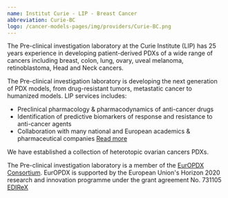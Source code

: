 ```yaml
---
name: Institut Curie - LIP - Breast Cancer
abbreviation: Curie-BC
logo: /cancer-models-pages/img/providers/Curie-BC.png
---
```


The Pre-clinical investigation laboratory at the Curie Institute (LIP) has 25 years experience in developing patient-derived PDXs of a wide range of cancers including breast, colon, lung, ovary, uveal melanoma, retinoblastoma, Head and Neck cancers.

The Pre-clinical investigation laboratory is developing the next generation of PDX models, from drug-resistant tumors, metastatic cancer to humanized models. LIP services includes:

- Preclinical pharmacology & pharmacodynamics of anti-cancer drugs
- Identification of predictive biomarkers of response and resistance to anti-cancer agents
- Collaboration with many national and European academics & pharmaceutical companies [Read more](https://science.institut-curie.org/platforms/pre-clinical-investigation-laboratory-lip/)

We have established a collection of heterotopic ovarian cancers PDXs.

The Pre-clinical investigation laboratory is a member of the [EurOPDX Consortium](http://www.europdx.eu). EurOPDX is supported by the European Union's Horizon 2020 research and innovation programme under the grant agreement No. 731105 [EDIReX](https://cordis.europa.eu/project/rcn/212589_en.html)
